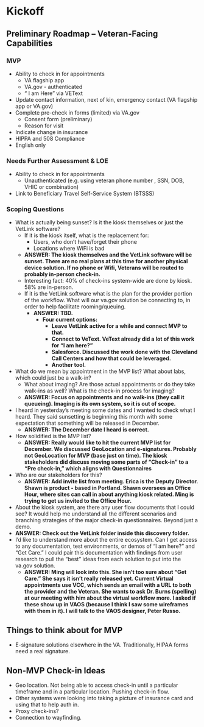 
# Kickoff 

## Preliminary Roadmap – Veteran-Facing Capabilities

### MVP
- Ability to check in for appointments
  - VA flagship app
  - VA.gov  - authenticated 
  - “ I am Here” via VEText
- Update contact information, next of kin, emergency contact (VA flagship app or VA.gov)
- Complete pre-check in forms (limited) via VA.gov 
  - Consent form (preliminary)
  - Reason for visit
- Indicate change in insurance 
- HIPPA and 508 Compliance
- English only

### Needs Further Assessment & LOE
- Ability to check in for appointments
  - Unauthenticated  (e.g. using veteran phone number , SSN, DOB,  VHIC or combination)
- Link to  Beneficiary Travel Self-Service System (BTSSS)

### Scoping Questions
- What is actually being sunset? Is it the kiosk themselves or just the VetLink software? 
  - If it is the kiosk itself, what is the replacement for: 
    - Users, who don’t have/forget their phone
    - Locations where WiFi is bad
  - **ANSWER: The kiosk themselves and the VetLink software will be sunset. There are no real plans at this time for another physical device solution. If no phone or Wifi, Veterans will be routed to probably in-person check-in.**
  - Interesting fact: 40% of check-ins system-wide are done by kiosk. 58% are in-person.
  - If it is the VetLink software what is the plan for the provider portion of the workflow. What will our va.gov solution be connecting to, in order to help facilitate rooming/queuing.
    - **ANSWER: TBD.** 
      - **Four current options:**
        - **Leave VetLink active for a while and connect MVP to that.**
        - **Connect to VeText. VeText already did a lot of this work for “I am here?”**
        - **Salesforce. Discussed the work done with the Cleveland Call Centers and how that could be leveraged.**
        - **Another tool.**
- What do we mean by appointment in the MVP list? What about labs, which could just be a walk-in?
  - What about imaging? Are those actual appointments or do they take walk-ins as well? What is the check-in process for imaging?
  - **ANSWER: Focus on appointments and no walk-ins (they call it queueing). Imaging is its own system, so it is out of scope.**
- I heard in yesterday’s meeting some dates and I wanted to check what I heard. They said sunsetting is beginning this month with some expectation that something will be released in December. 
  - **ANSWER: The December date I heard is correct.**
- How solidified is the MVP list?
  - **ANSWER: Really would like to hit the current MVP list for December. We discussed GeoLocation and e-signatures. Probably not GeoLocation for MVP (base just on time). The kiosk stakeholders did discuss moving some parts of “Check-in” to a “Pre check-in,” which aligns with Questionnaires**
- Who are our stakeholders for this? 
  - **ANSWER: Add invite list from meeting. Erica is the Deputy Director. Shawn is product - based in Portland. Shawn oversees an Office Hour, where sites can call in about anything kiosk related. Ming is trying to get us invited to the Office Hour.**
 - About the kiosk system, are there any user flow documents that I could see? It would help me understand all the different scenarios and branching strategies of the major check-in questionnaires. Beyond just a demo.
  - **ANSWER: Check out the VetLink folder inside this discovery folder.**
- I’d like to understand more about the entire ecosystem. Can I get access to any documentation, test environments, or demos of “I am here?” and “Get Care.” I could pair this documentation with findings from user research to pull the “best” ideas from each solution to put into the va.gov solution.
  - **ANSWER: Ming will look into this. She isn’t too sure about “Get Care.” She says it isn’t really released yet. Current Virtual appointments use VCC, which sends an email with a URL to both the provider and the Veteran. She wants to ask Dr. Burns (spelling) at our meeting with him about the virtual workflow more. I asked if these show up in VAOS (because I think I saw some wireframes with them in it). I will talk to the VAOS designer, Peter Russo.**

## Things to think about for MVP
- E-signature solutions elsewhere in the VA. Traditionally, HIPAA forms need a real signature.

## Non-MVP Check-in Ideas
- Geo location. Not being able to access check-in until a particular timeframe and in a particular location. Pushing check-in flow.
- Other systems were looking into taking a picture of insurance card and using that to help auth in.
- Proxy check-ins?
- Connection to wayfinding.
